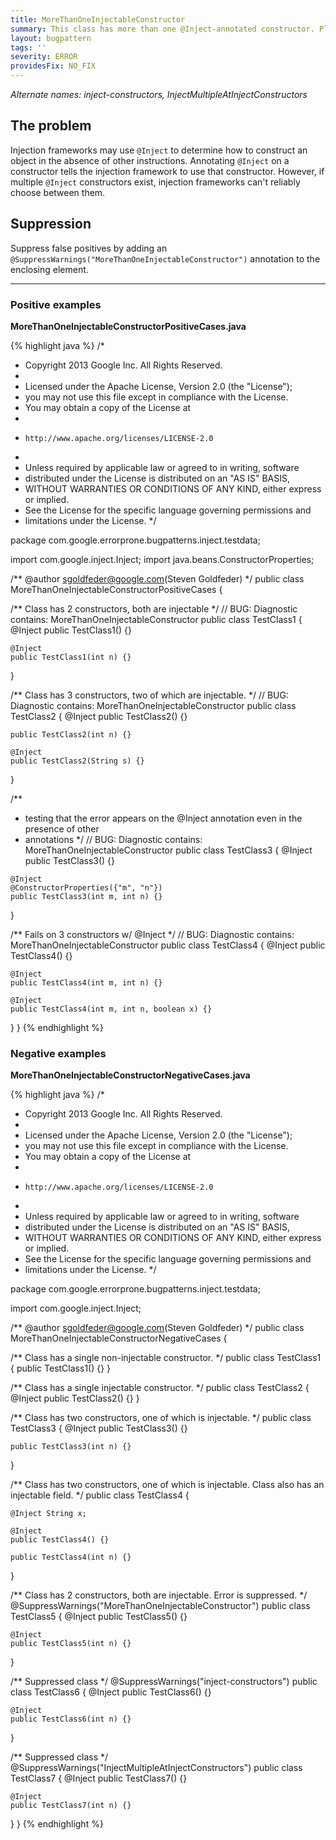 ```yaml
---
title: MoreThanOneInjectableConstructor
summary: This class has more than one @Inject-annotated constructor. Please remove the @Inject annotation from all but one of them.
layout: bugpattern
tags: ''
severity: ERROR
providesFix: NO_FIX
---
```


<!--
*** AUTO-GENERATED, DO NOT MODIFY ***
To make changes, edit the @BugPattern annotation or the explanation in docs/bugpattern.
-->

_Alternate names: inject-constructors, InjectMultipleAtInjectConstructors_

## The problem
Injection frameworks may use `@Inject` to determine how to construct an object in the absence of other instructions. Annotating `@Inject` on a constructor tells the injection framework to use that constructor. However, if multiple `@Inject` constructors exist, injection frameworks can't reliably choose between them.

## Suppression
Suppress false positives by adding an `@SuppressWarnings("MoreThanOneInjectableConstructor")` annotation to the enclosing element.

----------

### Positive examples
__MoreThanOneInjectableConstructorPositiveCases.java__

{% highlight java %}
/*
 * Copyright 2013 Google Inc. All Rights Reserved.
 *
 * Licensed under the Apache License, Version 2.0 (the "License");
 * you may not use this file except in compliance with the License.
 * You may obtain a copy of the License at
 *
 *     http://www.apache.org/licenses/LICENSE-2.0
 *
 * Unless required by applicable law or agreed to in writing, software
 * distributed under the License is distributed on an "AS IS" BASIS,
 * WITHOUT WARRANTIES OR CONDITIONS OF ANY KIND, either express or implied.
 * See the License for the specific language governing permissions and
 * limitations under the License.
 */

package com.google.errorprone.bugpatterns.inject.testdata;

import com.google.inject.Inject;
import java.beans.ConstructorProperties;

/** @author sgoldfeder@google.com(Steven Goldfeder) */
public class MoreThanOneInjectableConstructorPositiveCases {

  /** Class has 2 constructors, both are injectable */
  // BUG: Diagnostic contains: MoreThanOneInjectableConstructor
  public class TestClass1 {
    @Inject
    public TestClass1() {}

    @Inject
    public TestClass1(int n) {}
  }

  /** Class has 3 constructors, two of which are injectable. */
  // BUG: Diagnostic contains: MoreThanOneInjectableConstructor
  public class TestClass2 {
    @Inject
    public TestClass2() {}

    public TestClass2(int n) {}

    @Inject
    public TestClass2(String s) {}
  }

  /**
   * testing that the error appears on the @Inject annotation even in the presence of other
   * annotations
   */
  // BUG: Diagnostic contains: MoreThanOneInjectableConstructor
  public class TestClass3 {
    @Inject
    public TestClass3() {}

    @Inject
    @ConstructorProperties({"m", "n"})
    public TestClass3(int m, int n) {}
  }

  /** Fails on 3 constructors w/ @Inject */
  // BUG: Diagnostic contains: MoreThanOneInjectableConstructor
  public class TestClass4 {
    @Inject
    public TestClass4() {}

    @Inject
    public TestClass4(int m, int n) {}

    @Inject
    public TestClass4(int m, int n, boolean x) {}
  }
}
{% endhighlight %}

### Negative examples
__MoreThanOneInjectableConstructorNegativeCases.java__

{% highlight java %}
/*
 * Copyright 2013 Google Inc. All Rights Reserved.
 *
 * Licensed under the Apache License, Version 2.0 (the "License");
 * you may not use this file except in compliance with the License.
 * You may obtain a copy of the License at
 *
 *     http://www.apache.org/licenses/LICENSE-2.0
 *
 * Unless required by applicable law or agreed to in writing, software
 * distributed under the License is distributed on an "AS IS" BASIS,
 * WITHOUT WARRANTIES OR CONDITIONS OF ANY KIND, either express or implied.
 * See the License for the specific language governing permissions and
 * limitations under the License.
 */

package com.google.errorprone.bugpatterns.inject.testdata;

import com.google.inject.Inject;

/** @author sgoldfeder@google.com(Steven Goldfeder) */
public class MoreThanOneInjectableConstructorNegativeCases {

  /** Class has a single non-injectable constructor. */
  public class TestClass1 {
    public TestClass1() {}
  }

  /** Class has a single injectable constructor. */
  public class TestClass2 {
    @Inject
    public TestClass2() {}
  }

  /** Class has two constructors, one of which is injectable. */
  public class TestClass3 {
    @Inject
    public TestClass3() {}

    public TestClass3(int n) {}
  }

  /** Class has two constructors, one of which is injectable. Class also has an injectable field. */
  public class TestClass4 {

    @Inject String x;

    @Inject
    public TestClass4() {}

    public TestClass4(int n) {}
  }

  /** Class has 2 constructors, both are injectable. Error is suppressed. */
  @SuppressWarnings("MoreThanOneInjectableConstructor")
  public class TestClass5 {
    @Inject
    public TestClass5() {}

    @Inject
    public TestClass5(int n) {}
  }

  /** Suppressed class */
  @SuppressWarnings("inject-constructors")
  public class TestClass6 {
    @Inject
    public TestClass6() {}

    @Inject
    public TestClass6(int n) {}
  }

  /** Suppressed class */
  @SuppressWarnings("InjectMultipleAtInjectConstructors")
  public class TestClass7 {
    @Inject
    public TestClass7() {}

    @Inject
    public TestClass7(int n) {}
  }
}
{% endhighlight %}

